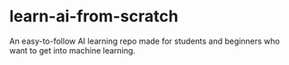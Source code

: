 # learn-ai-from-scratch
An easy-to-follow AI learning repo made for students and beginners who want to get into machine learning.
